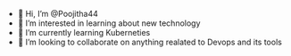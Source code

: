 - 👋 Hi, I’m @Poojitha44
- 👀 I’m interested in learning about new technology
- 🌱 I’m currently learning Kuberneties
- 💞️ I’m looking to collaborate on anything realated to Devops and its tools


